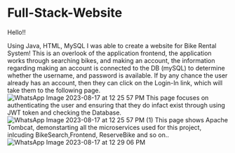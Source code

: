 # Full-Stack-Website
Hello!! 

Using Java, HTML, MySQL I was able to create a website for Bike Rental System!
This is an overlook of the application frontend, the application works through searching bikes, and making an account, the information regarding making an account is connected to the DB (mySQL) to determine whether the username, and password is available. If by any chance the user already has an account, then they can click on the Login-In link, which will take them to the following page.
![WhatsApp Image 2023-08-17 at 12 25 57 PM](https://github.com/SafaAL1/Full-Stack-Website/assets/127904342/7572329f-1a62-4510-bf43-e70a21594885)
This page focuses on authenticating the user and ensuring that they do infact exist through using JWT token and checking the Database.
![WhatsApp Image 2023-08-17 at 12 25 57 PM (1)](https://github.com/SafaAL1/Full-Stack-Website/assets/127904342/8e0a140e-eddd-4fba-88bc-e990282b4ee5)
This page shows Apache Tombcat, demonstarting all the microservices used for this project, inlcuding BikeSearch,Frontend, ReserveBike and so on..
![WhatsApp Image 2023-08-17 at 12 29 06 PM](https://github.com/SafaAL1/Full-Stack-Website/assets/127904342/815c2bfb-e4fa-4dce-a2d5-dd2a74e4e333)
